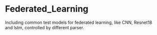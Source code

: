 # Federated_Learning
Including common test models for federated learning, like CNN, Resnet18 and lstm, controlled by different parser.
